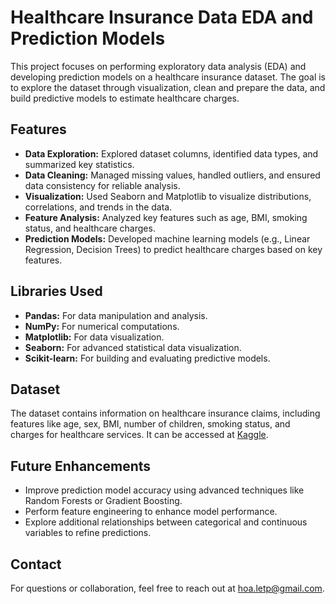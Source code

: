 # Healthcare Insurance Data EDA and Prediction Models

This project focuses on performing exploratory data analysis (EDA) and developing prediction models on a healthcare insurance dataset. The goal is to explore the dataset through visualization, clean and prepare the data, and build predictive models to estimate healthcare charges.

## Features
- **Data Exploration:** Explored dataset columns, identified data types, and summarized key statistics.
- **Data Cleaning:** Managed missing values, handled outliers, and ensured data consistency for reliable analysis.
- **Visualization:** Used Seaborn and Matplotlib to visualize distributions, correlations, and trends in the data.
- **Feature Analysis:** Analyzed key features such as age, BMI, smoking status, and healthcare charges.
- **Prediction Models:** Developed machine learning models (e.g., Linear Regression, Decision Trees) to predict healthcare charges based on key features.

## Libraries Used
- **Pandas:** For data manipulation and analysis.
- **NumPy:** For numerical computations.
- **Matplotlib:** For data visualization.
- **Seaborn:** For advanced statistical data visualization.
- **Scikit-learn:** For building and evaluating predictive models.

## Dataset
The dataset contains information on healthcare insurance claims, including features like age, sex, BMI, number of children, smoking status, and charges for healthcare services. It can be accessed at [Kaggle](https://www.kaggle.com/datasets/willianoliveiragibin/healthcare-insurance).

## Future Enhancements
- Improve prediction model accuracy using advanced techniques like Random Forests or Gradient Boosting.
- Perform feature engineering to enhance model performance.
- Explore additional relationships between categorical and continuous variables to refine predictions.

## Contact
For questions or collaboration, feel free to reach out at [hoa.letp@gmail.com](mailto:hoa.letp@gmail.com).

